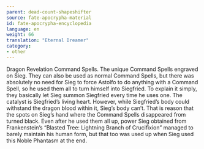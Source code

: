 ```yaml
---
parent: dead-count-shapeshifter
source: fate-apocrypha-material
id: fate-apocrypha-encyclopedia
language: en
weight: 66
translation: "Eternal Dreamer"
category:
- other
---
```


Dragon Revelation Command Spells. The unique Command Spells engraved on Sieg. They can also be used as normal Command Spells, but there was absolutely no need for Sieg to force Astolfo to do anything with a Command Spell, so he used them all to turn himself into Siegfried. To explain it simply, they basically let Sieg summon Siegfried every time he uses one. The catalyst is Siegfried’s living heart. However, while Siegfried’s body could withstand the dragon blood within it, Sieg’s body can’t. That is reason that the spots on Sieg’s hand where the Command Spells disappeared from turned black. Even after he used them all up, power Sieg obtained from Frankenstein’s “Blasted Tree: Lightning Branch of Crucifixion” managed to barely maintain his human form, but that too was used up when Sieg used this Noble Phantasm at the end.
